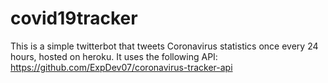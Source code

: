 # covid19tracker
This is a simple twitterbot that tweets Coronavirus statistics once every 24 hours, hosted on heroku. It uses the following API: https://github.com/ExpDev07/coronavirus-tracker-api
